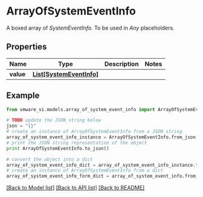 # ArrayOfSystemEventInfo

A boxed array of *SystemEventInfo*. To be used in *Any* placeholders. 

## Properties
Name | Type | Description | Notes
------------ | ------------- | ------------- | -------------
**value** | [**List[SystemEventInfo]**](SystemEventInfo.md) |  | 

## Example

```python
from vmware_vi.models.array_of_system_event_info import ArrayOfSystemEventInfo

# TODO update the JSON string below
json = "{}"
# create an instance of ArrayOfSystemEventInfo from a JSON string
array_of_system_event_info_instance = ArrayOfSystemEventInfo.from_json(json)
# print the JSON string representation of the object
print ArrayOfSystemEventInfo.to_json()

# convert the object into a dict
array_of_system_event_info_dict = array_of_system_event_info_instance.to_dict()
# create an instance of ArrayOfSystemEventInfo from a dict
array_of_system_event_info_form_dict = array_of_system_event_info.from_dict(array_of_system_event_info_dict)
```
[[Back to Model list]](../README.md#documentation-for-models) [[Back to API list]](../README.md#documentation-for-api-endpoints) [[Back to README]](../README.md)


